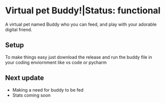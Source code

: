 # Virtual pet Buddy!|Status: functional
A virtual pet named Buddy who you can feed, and play with your adorable digital friend.
## Setup
 To make things easy just download the release and run the buddy file
 in your coding enviornment like vs code or pycharm

## Next update
- Making a need for buddy to be fed
- Stats coming soon
